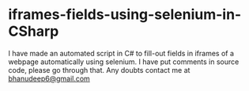 # iframes-fields-using-selenium-in-CSharp
I have made an automated script in C# to fill-out fields in iframes of a webpage automatically using selenium.
I have put comments in source code, please go through that.
Any doubts contact me at bhanudeep6@gmail.com
